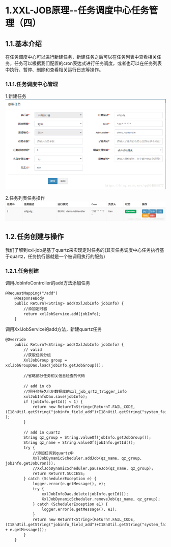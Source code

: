 # 1.XXL-JOB原理--任务调度中心任务管理（四）

## 1.1.基本介绍

 在任务调度中心可以进行新建任务，新建任务之后可以在任务列表中查看相关任务，任务可以根据我们配置的cron表达式进行任务调度，或者也可以在任务列表中执行、暂停、删除和查看相关运行日志等操作。
 
 ### 1.1.1.任务调度中心管理
 
 1.新建任务
 ![](/static/image/2018091514365420.png)
 
 2.任务列表任务操作
 ![](/static/image/20180915143942763.png)
 
 
 
 ## 1.2.任务创建与操作
 
 我们了解到xxl-job是基于quartz来实现定时任务的(其实任务调度中心任务执行基于quartz，任务执行器就是一个被调用执行的服务)
 ### 1.2.1.任务创建
 
调用JobInfoController的add方法添加任务



```
@RequestMapping("/add")
	@ResponseBody
	public ReturnT<String> add(XxlJobInfo jobInfo) {
		//添加定时器
		return xxlJobService.add(jobInfo);
	}

```
调用XxlJobService的add方法，新建quartz任务


```
@Override
	public ReturnT<String> add(XxlJobInfo jobInfo) {
		// valid
		//获取任务分组
		XxlJobGroup group = xxlJobGroupDao.load(jobInfo.getJobGroup());
		
		//省略部分任务相关信息检查的代码
 
		// add in db
		//将任务持久化到数据库的xxl_job_qrtz_trigger_info
		xxlJobInfoDao.save(jobInfo);
		if (jobInfo.getId() < 1) {
			return new ReturnT<String>(ReturnT.FAIL_CODE, (I18nUtil.getString("jobinfo_field_add")+I18nUtil.getString("system_fail")) );
		}
 
		// add in quartz
        String qz_group = String.valueOf(jobInfo.getJobGroup());
        String qz_name = String.valueOf(jobInfo.getId());
        try {
			//添加任务到quartz中
            XxlJobDynamicScheduler.addJob(qz_name, qz_group, jobInfo.getJobCron());
            //XxlJobDynamicScheduler.pauseJob(qz_name, qz_group);
            return ReturnT.SUCCESS;
        } catch (SchedulerException e) {
            logger.error(e.getMessage(), e);
            try {
                xxlJobInfoDao.delete(jobInfo.getId());
                XxlJobDynamicScheduler.removeJob(qz_name, qz_group);
            } catch (SchedulerException e1) {
                logger.error(e.getMessage(), e1);
            }
            return new ReturnT<String>(ReturnT.FAIL_CODE, (I18nUtil.getString("jobinfo_field_add")+I18nUtil.getString("system_fail"))+":" + e.getMessage());
        }
	}

```



 
 
 